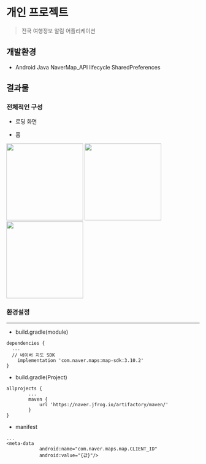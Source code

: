 개인 프로젝트
==============================
>전국 여행정보 알림 어플리케이션

개발환경
-----------------
* Android Java NaverMap_API lifecycle SharedPreferences

결과물
-----------------
### 전체적인 구성
- 로딩 화면

- 홈
<div>
  <img width="200" src="https://user-images.githubusercontent.com/43267195/83619354-b6f77600-a5c6-11ea-803c-3da4a4f00247.jpg">
  <img width="200" src="https://user-images.githubusercontent.com/43267195/83619716-3be28f80-a5c7-11ea-8b53-c97140970015.jpg">
  <img width="200" src="https://user-images.githubusercontent.com/43267195/83619751-47ce5180-a5c7-11ea-9978-aafee1f1607d.jpg">
</div>
  
### 환경설정
-----------------
- build.gradle(module)
```
dependencies {
  ...
  // 네이버 지도 SDK
    implementation 'com.naver.maps:map-sdk:3.10.2'
}
```
- build.gradle(Project)
```
allprojects {
        ...
        maven {
            url 'https://naver.jfrog.io/artifactory/maven/'
        }
}
```
- manifest
```
...
<meta-data
            android:name="com.naver.maps.map.CLIENT_ID"
            android:value="{값}"/>
```
